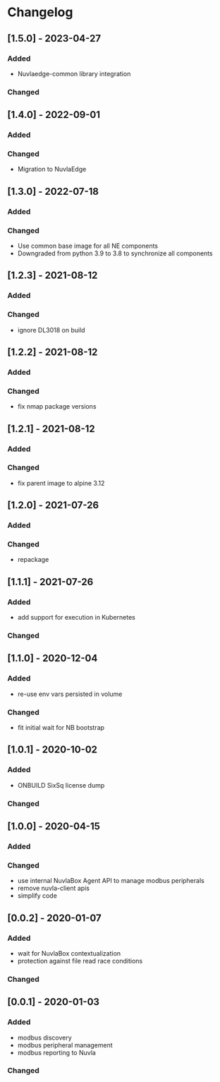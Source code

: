 # Changelog
## [1.5.0] - 2023-04-27
### Added
 - Nuvlaedge-common library integration
### Changed
## [1.4.0] - 2022-09-01
### Added
### Changed
 - Migration to NuvlaEdge
## [1.3.0] - 2022-07-18
### Added
### Changed
 - Use common base image for all NE components
 - Downgraded from python 3.9 to 3.8 to synchronize all components
## [1.2.3] - 2021-08-12
### Added
### Changed
 - ignore DL3018 on build
## [1.2.2] - 2021-08-12
### Added
### Changed
 - fix nmap package versions
## [1.2.1] - 2021-08-12
### Added
### Changed
 - fix parent image to alpine 3.12
## [1.2.0] - 2021-07-26
### Added
### Changed
 - repackage
## [1.1.1] - 2021-07-26
### Added 
 - add support for execution in Kubernetes
### Changed
## [1.1.0] - 2020-12-04
### Added 
 - re-use env vars persisted in volume
### Changed
 - fit initial wait for NB bootstrap
## [1.0.1] - 2020-10-02
### Added 
- ONBUILD SixSq license dump
### Changed
## [1.0.0] - 2020-04-15
### Added
### Changed
- use internal NuvlaBox Agent API to manage modbus peripherals
- remove nuvla-client apis
- simplify code
## [0.0.2] - 2020-01-07
### Added 
- wait for NuvlaBox contextualization 
- protection against file read race conditions
### Changed
## [0.0.1] - 2020-01-03
### Added 
- modbus discovery 
- modbus peripheral management 
- modbus reporting to Nuvla
### Changed




